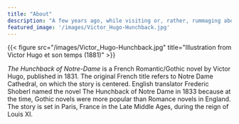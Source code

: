 ```yaml
---
title: "About"
description: "A few years ago, while visiting or, rather, rummaging about Notre-Dame, the author of this book found, in an obscure nook of one of the towers, the following word, engraved by hand upon the wall: —ANANKE."
featured_image: '/images/Victor_Hugo-Hunchback.jpg'
---
```

{{< figure src="/images/Victor_Hugo-Hunchback.jpg" title="Illustration from Victor Hugo et son temps (1881)" >}}

_The Hunchback of Notre-Dame_ is a French Romantic/Gothic novel by Victor
Hugo, published in 1831.  The original French title refers to Notre Dame
Cathedral, on which the story is centered.  English translator Frederic
Shoberl named the novel The Hunchback of Notre Dame in 1833 because at the
time, Gothic novels were more popular than Romance novels in England.  The
story is set in Paris, France in the Late Middle Ages, during the reign of
Louis XI.
